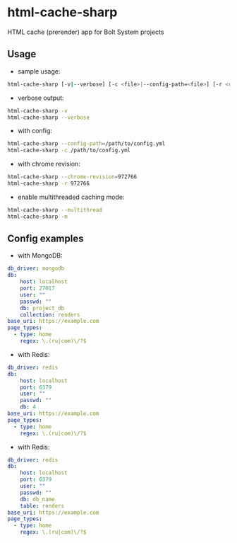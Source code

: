 # html-cache-sharp

HTML cache (prerender) app for Bolt System projects

## Usage

- sample usage:

```bash
html-cache-sharp [-v|--verbose] [-c <file>|--config-path=<file>] [-r <revision>|--chrome-revision=<revision>] [-m|--multithread]
```

- verbose output:

```bash
html-cache-sharp -v
html-cache-sharp --verbose
```

- with config:

```bash
html-cache-sharp --config-path=/path/to/config.yml
html-cache-sharp -c /path/to/config.yml
```

- with chrome revision:

```bash
html-cache-sharp --chrome-revision=972766
html-cache-sharp -r 972766
```

- enable multithreaded caching mode:

```bash
html-cache-sharp --multithread
html-cache-sharp -m
```

## Config examples

- with MongoDB:

```yml
db_driver: mongodb
db:
    host: localhost
    port: 27017
    user: ""
    passwd: ""
    db: project_db
    collection: renders
base_uri: https://example.com
page_types:
  - type: home
    regex: \.(ru|com)\/?$
```

- with Redis:

```yml
db_driver: redis
db:
    host: localhost
    port: 6379
    user: ""
    passwd: ""
    db: 4
base_uri: https://example.com
page_types:
  - type: home
    regex: \.(ru|com)\/?$
```

- with Redis:

```yml
db_driver: redis
db:
    host: localhost
    port: 6379
    user: ""
    passwd: ""
    db: db_name
    table: renders
base_uri: https://example.com
page_types:
  - type: home
    regex: \.(ru|com)\/?$
```
